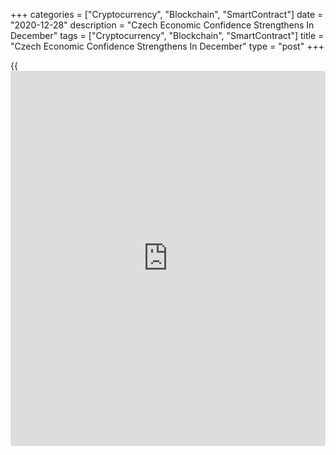 +++
categories = ["Cryptocurrency", "Blockchain", "SmartContract"]
date = "2020-12-28"
description = "Czech Economic Confidence Strengthens In December"
tags = ["Cryptocurrency", "Blockchain", "SmartContract"]
title = "Czech Economic Confidence Strengthens In December"
type = "post"
+++

{{<iframe id="large-banner" src="https://www.bounty.group/#slide=5.0" width="100%" height="600" scrolling="no" style="border: 0px solid rgb(216, 221, 230); border-radius: 3px;">}}

The Czech economic confidence strengthened in December, survey results
from the Czech Statistical Office showed on Monday.

The economic sentiment index rose to 87.9 in December from 82.0 in
November. This was the highest since September, when it was 90.9.

The [business][1] confidence index increased to 87.1 in December from
81.7 in the previous month.

The industrial sentiment index rose to 92.8 in December from 87.9 in the
preceding month.

The measure of confidence in construction climbed to 111.6 from 108.5 in
the prior month, while that for trade gained to 93.2 from 92.1.

The consumer confidence increased to 91.7 in December from 83.1 a month
ago.

For comments and feedback [contact](https://www.playgroundfx.com/contact/): editorial@rtt[news](https://www.letsplayfx.com/blog/forex-news-website/).com

[Economic News][2]

 **What parts of the world are seeing the best (and worst) economic
performances lately? Click[here][3] to check out our [Econ Scorecard][3]
and find out! See up-to-the-moment [ranking](https://www.playgroundfx.com/blog/crypto-exchange-ranking/)s for the best and worst
performers in [GDP][4], [unemployment rate][5], [inflation][6] and much
more.**

   1. www.rtt[news](https://www.letsplayfx.com/blog/forex-news-website/).com/Content/Business.aspx
   2. www.rtt[news](https://www.letsplayfx.com/blog/forex-news-website/).com/Content/EconomicNews.aspx
   3. www.rtt[news](https://www.letsplayfx.com/blog/forex-news-website/).com/economic-scorecard/world-rank/PPI/highest-performance.aspx
   4. www.rtt[news](https://www.letsplayfx.com/blog/forex-news-website/).com/economic-scorecard/world-rank/GDP/highest-performance.aspx
   5. www.rtt[news](https://www.letsplayfx.com/blog/forex-news-website/).com/economic-scorecard/world-rank/unemployment-rate/lowest-performance.aspx
   6. www.rtt[news](https://www.letsplayfx.com/blog/forex-news-website/).com/economic-scorecard/world-rank/CPI/highest-performance.aspx